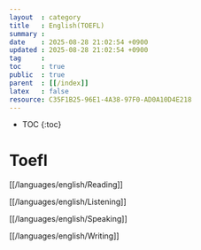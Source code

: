 ```yaml
---
layout  : category 
title   : English(TOEFL) 
summary : 
date    : 2025-08-28 21:02:54 +0900
updated : 2025-08-28 21:02:54 +0900
tag     : 
toc     : true
public  : true
parent  : [[/index]]
latex   : false
resource: C35F1B25-96E1-4A38-97F0-AD0A10D4E218
---
```

* TOC
{:toc}

# Toefl
[[/languages/english/Reading]]

[[/languages/english/Listening]]

[[/languages/english/Speaking]]

[[/languages/english/Writing]]